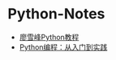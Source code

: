 # Python-Notes
* [廖雪峰Python教程](https://github.com/Making-It/Python_Notes/blob/master/%E5%BB%96%E9%9B%AA%E5%B3%B0Python%E6%95%99%E7%A8%8B.md)
* [Python编程：从入门到实践](https://github.com/Making-It/Python_Notes/blob/master/Python编程：从入门到实践.md)

